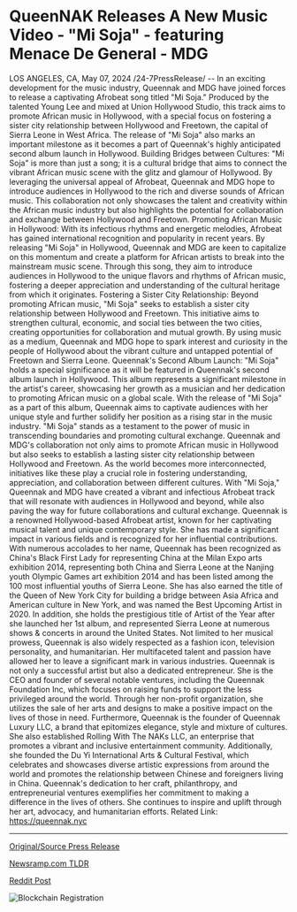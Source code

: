 # QueenNAK Releases A New Music Video - "Mi Soja" - featuring Menace De General - MDG

LOS ANGELES, CA, May 07, 2024 /24-7PressRelease/ -- In an exciting development for the music industry, Queennak and MDG have joined forces to release a captivating Afrobeat song titled "Mi Soja." Produced by the talented Young Lee and mixed at Union Hollywood Studio, this track aims to promote African music in Hollywood, with a special focus on fostering a sister city relationship between Hollywood and Freetown, the capital of Sierra Leone in West Africa. The release of "Mi Soja" also marks an important milestone as it becomes a part of Queennak's highly anticipated second album launch in Hollywood.  Building Bridges between Cultures: "Mi Soja" is more than just a song; it is a cultural bridge that aims to connect the vibrant African music scene with the glitz and glamour of Hollywood. By leveraging the universal appeal of Afrobeat, Queennak and MDG hope to introduce audiences in Hollywood to the rich and diverse sounds of African music. This collaboration not only showcases the talent and creativity within the African music industry but also highlights the potential for collaboration and exchange between Hollywood and Freetown.  Promoting African Music in Hollywood: With its infectious rhythms and energetic melodies, Afrobeat has gained international recognition and popularity in recent years. By releasing "Mi Soja" in Hollywood, Queennak and MDG are keen to capitalize on this momentum and create a platform for African artists to break into the mainstream music scene. Through this song, they aim to introduce audiences in Hollywood to the unique flavors and rhythms of African music, fostering a deeper appreciation and understanding of the cultural heritage from which it originates.  Fostering a Sister City Relationship: Beyond promoting African music, "Mi Soja" seeks to establish a sister city relationship between Hollywood and Freetown. This initiative aims to strengthen cultural, economic, and social ties between the two cities, creating opportunities for collaboration and mutual growth. By using music as a medium, Queennak and MDG hope to spark interest and curiosity in the people of Hollywood about the vibrant culture and untapped potential of Freetown and Sierra Leone.  Queennak's Second Album Launch: "Mi Soja" holds a special significance as it will be featured in Queennak's second album launch in Hollywood. This album represents a significant milestone in the artist's career, showcasing her growth as a musician and her dedication to promoting African music on a global scale. With the release of "Mi Soja" as a part of this album, Queennak aims to captivate audiences with her unique style and further solidify her position as a rising star in the music industry.  "Mi Soja" stands as a testament to the power of music in transcending boundaries and promoting cultural exchange. Queennak and MDG's collaboration not only aims to promote African music in Hollywood but also seeks to establish a lasting sister city relationship between Hollywood and Freetown. As the world becomes more interconnected, initiatives like these play a crucial role in fostering understanding, appreciation, and collaboration between different cultures. With "Mi Soja," Queennak and MDG have created a vibrant and infectious Afrobeat track that will resonate with audiences in Hollywood and beyond, while also paving the way for future collaborations and cultural exchange.  Queennak is a renowned Hollywood-based Afrobeat artist, known for her captivating musical talent and unique contemporary style. She has made a significant impact in various fields and is recognized for her influential contributions.  With numerous accolades to her name, Queennak has been recognized as China's Black First Lady for representing China at the Milan Expo arts exhibition 2014, representing both China and Sierra Leone at the Nanjing youth Olympic Games art exhibition 2014 and has been listed among the 100 most influential youths of Sierra Leone. She has also earned the title of the Queen of New York City for building a bridge between Asia Africa and American culture in New York, and was named the Best Upcoming Artist in 2020. In addition, she holds the prestigious title of Artist of the Year after she launched her 1st album, and represented Sierra Leone at numerous shows & concerts in around the United States.  Not limited to her musical prowess, Queennak is also widely respected as a fashion icon, television personality, and humanitarian. Her multifaceted talent and passion have allowed her to leave a significant mark in various industries.  Queennak is not only a successful artist but also a dedicated entrepreneur. She is the CEO and founder of several notable ventures, including the Queennak Foundation Inc, which focuses on raising funds to support the less privileged around the world. Through her non-profit organization, she utilizes the sale of her arts and designs to make a positive impact on the lives of those in need.  Furthermore, Queennak is the founder of Queennak Luxury LLC, a brand that epitomizes elegance, style and mixture of cultures. She also established Rolling With The NAKs LLC, an enterprise that promotes a vibrant and inclusive entertainment community. Additionally, she founded the Du Yi International Arts & Cultural Festival, which celebrates and showcases diverse artistic expressions from around the world and promotes the relationship between Chinese and foreigners living in China.  Queennak's dedication to her craft, philanthropy, and entrepreneurial ventures exemplifies her commitment to making a difference in the lives of others. She continues to inspire and uplift through her art, advocacy, and humanitarian efforts.  Related Link: https://queennak.nyc 

---

[Original/Source Press Release](https://newlive.24-7pressrelease.com/press-release/510679/queennak-releases-a-new-music-video-mi-soja-featuring-menace-de-general-mdg)
                    

[Newsramp.com TLDR](None) 



[Reddit Post](https://www.reddit.com/r/newsramp/comments/1d3my68/queennak_and_mdg_collaborate_to_release_mi_soja/) 



![Blockchain Registration](https://cdn.newsramp.app/24-7PressRelease/qrcode/245/11/ovalgSdu.webp)